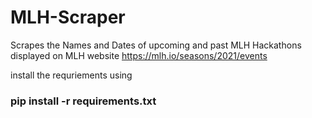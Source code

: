 # MLH-Scraper
Scrapes the Names and Dates of upcoming and past MLH Hackathons displayed on MLH website https://mlh.io/seasons/2021/events

install the requriements using

### pip install -r requirements.txt 
